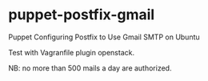 puppet-postfix-gmail
====================

Puppet Configuring Postfix to Use Gmail SMTP on Ubuntu 

Test with Vagranfile plugin openstack.


NB: no more than 500 mails a day are authorized.
